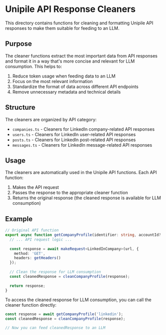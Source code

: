 # Unipile API Response Cleaners

This directory contains functions for cleaning and formatting Unipile API responses to make them suitable for feeding to an LLM.

## Purpose

The cleaner functions extract the most important data from API responses and format it in a way that's more concise and relevant for LLM consumption. This helps to:

1. Reduce token usage when feeding data to an LLM
2. Focus on the most relevant information
3. Standardize the format of data across different API endpoints
4. Remove unnecessary metadata and technical details

## Structure

The cleaners are organized by API category:

- `companies.ts` - Cleaners for LinkedIn company-related API responses
- `users.ts` - Cleaners for LinkedIn user-related API responses
- `posts.ts` - Cleaners for LinkedIn post-related API responses
- `messages.ts` - Cleaners for LinkedIn message-related API responses

## Usage

The cleaners are automatically used in the Unipile API functions. Each API function:

1. Makes the API request
2. Passes the response to the appropriate cleaner function
3. Returns the original response (the cleaned response is available for LLM consumption)

## Example

```typescript
// Original API function
export async function getCompanyProfile(identifier: string, accountId?: string): Promise<LinkedInCompany> {
  // ... API request logic ...
  
  const response = await makeRequest<LinkedInCompany>(url, {
    method: 'GET',
    headers: getHeaders()
  });
  
  // Clean the response for LLM consumption
  const cleanedResponse = cleanCompanyProfile(response);
  
  return response;
}
```

To access the cleaned response for LLM consumption, you can call the cleaner function directly:

```typescript
const response = await getCompanyProfile('linkedin');
const cleanedResponse = cleanCompanyProfile(response);

// Now you can feed cleanedResponse to an LLM
```